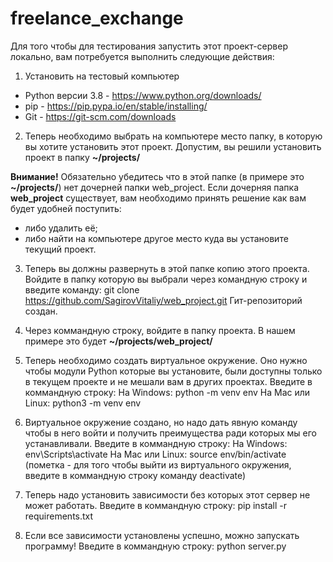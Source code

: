 # freelance_exchange

Для того чтобы для тестирования запустить этот проект-сервер локально, вам
потребуется выполнить следующие действия:

1. Установить на тестовый компьютер
- Python версии 3.8 - https://www.python.org/downloads/
- pip - https://pip.pypa.io/en/stable/installing/
- Git - https://git-scm.com/downloads

2. Теперь необходимо выбрать на компьютере место папку, в которую вы хотите
установить этот проект. Допустим, вы решили установить проект в папку
**~/projects/**

**Внимание!** Обязательно убедитесь что в этой папке (в примере это
**~/projects/**) нет дочерней папки web_project. Если дочерняя папка
**web_project** существует, вам необходимо
принять решение как вам будет удобней поступить:
- либо удалить её;
- либо найти на компьютере другое место куда вы установите текущий проект.

3. Теперь вы должны развернуть в этой папке копию этого проекта.
Войдите в папку которую вы выбрали через командную строку и введите команду:
git clone https://github.com/SagirovVitaliy/web_project.git
Гит-репозиторий создан.

4. Через коммандную строку, войдите в папку проекта. В нашем примере это будет
**~/projects/web_project/**

5. Теперь необходимо создать виртуальное окружение. Оно нужно чтобы модули
Python которые вы установите, были доступны только в текущем проекте и не мешали
вам в других проектах.
Введите в коммандную
строку:
На Windows:
python -m venv env
На Mac или Linux:
python3 -m venv env

6. Виртуальное окружение создано, но надо дать явную команду чтобы в него войти
и получить преимущества ради которых мы его устанавливали.
Введите в коммандную строку:
На Windows:
env\\Scripts\\activate
На Mac или Linux:
source env/bin/activate
(пометка - для того чтобы выйти из виртуального окружения, введите в коммандную
строку команду deactivate)

7. Теперь надо установить зависимости без которых этот сервер не может работать.
Введите в коммандную строку:
pip install -r requirements.txt

8. Если все зависимости установлены успешно, можно запускать программу!
Введите в коммандную строку:
python server.py
